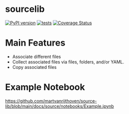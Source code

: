 # sourcelib

[![PyPI version](https://badge.fury.io/py/sourcelib.svg)](https://badge.fury.io/py/sourcelib)
[![tests](https://github.com/martvanrijthoven/source-lib/actions/workflows/tests.yml/badge.svg)](https://github.com/martvanrijthoven/source-lib/actions/workflows/tests.yml)
[![Coverage Status](https://coveralls.io/repos/github/martvanrijthoven/source-lib/badge.svg?branch=main)](https://coveralls.io/github/martvanrijthoven/source-lib?branch=main)


# Main Features

 - Associate different files 
 - Collect associated files via files, folders, and/or YAML.
 - Copy associated files 


# Example Notebook

https://github.com/martvanrijthoven/source-lib/blob/main/docs/source/notebooks/Example.ipynb
